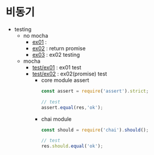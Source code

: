 # 비동기

* testing
    * no mocha
        * [ex01](ex01.js) :
        * [ex02](ex02.js) : return promise
        * [ex03](ex03.js) : ex02 testing
    * mocha
        * [test/ex01](test/ex01.js) : ex01 test
        * [test/ex02](test/ex02.js) : ex02(promise) test
            * core module assert
                ```js
                const assert = require('assert').strict;

                // test
                assert.equal(res,'ok');
                ```
            * chai module
                ```js
                const should = require('chai').should();

                // test
                res.should.equal('ok');
                ```
    